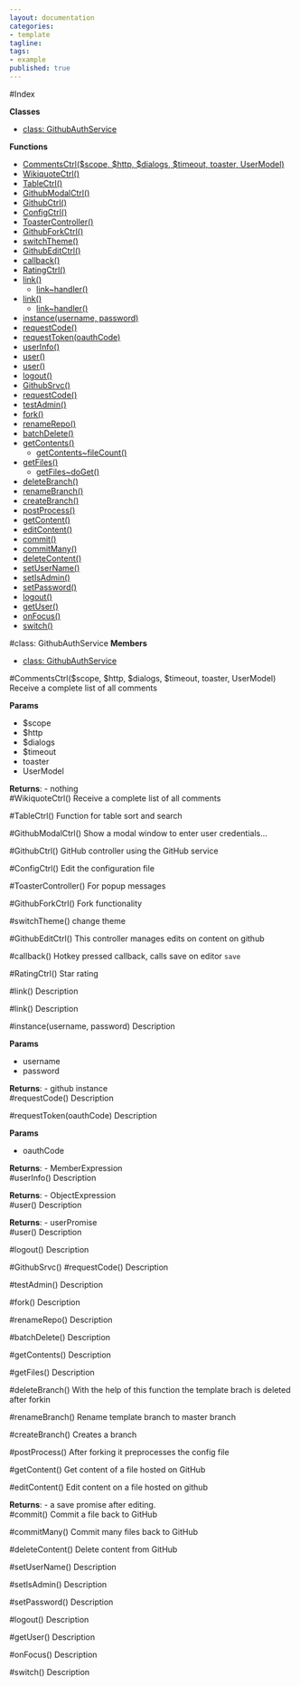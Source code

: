 ```yaml
---
layout: documentation
categories:
- template
tagline:
tags:
- example
published: true
---
```


<!-- injected DocCtrl via documentation layo -->
#Index

**Classes**

* [class: GithubAuthService](#GithubAuthService)

**Functions**

* [CommentsCtrl($scope, $http, $dialogs, $timeout, toaster, UserModel)](#CommentsCtrl)
* [WikiquoteCtrl()](#WikiquoteCtrl)
* [TableCtrl()](#TableCtrl)
* [GithubModalCtrl()](#GithubModalCtrl)
* [GithubCtrl()](#GithubCtrl)
* [ConfigCtrl()](#ConfigCtrl)
* [ToasterController()](#ToasterController)
* [GithubForkCtrl()](#GithubForkCtrl)
* [switchTheme()](#switchTheme)
* [GithubEditCtrl()](#GithubEditCtrl)
* [callback()](#callback)
* [RatingCtrl()](#RatingCtrl)
* [link()](#link)
  * [link~handler()](#link..handler)
* [link()](#link)
  * [link~handler()](#link..handler)
* [instance(username, password)](#instance)
* [requestCode()](#requestCode)
* [requestToken(oauthCode)](#requestToken)
* [userInfo()](#userInfo)
* [user()](#user)
* [user()](#user)
* [logout()](#logout)
* [GithubSrvc()](#GithubSrvc)
* [requestCode()](#requestCode)
* [testAdmin()](#testAdmin)
* [fork()](#fork)
* [renameRepo()](#renameRepo)
* [batchDelete()](#batchDelete)
* [getContents()](#getContents)
  * [getContents~fileCount()](#getContents..fileCount)
* [getFiles()](#getFiles)
  * [getFiles~doGet()](#getFiles..doGet)
* [deleteBranch()](#deleteBranch)
* [renameBranch()](#renameBranch)
* [createBranch()](#createBranch)
* [postProcess()](#postProcess)
* [getContent()](#getContent)
* [editContent()](#editContent)
* [commit()](#commit)
* [commitMany()](#commitMany)
* [deleteContent()](#deleteContent)
* [setUserName()](#setUserName)
* [setIsAdmin()](#setIsAdmin)
* [setPassword()](#setPassword)
* [logout()](#logout)
* [getUser()](#getUser)
* [onFocus()](#onFocus)
* [switch()](#switch)
 
<a name="GithubAuthService"></a>
#class: GithubAuthService
**Members**

* [class: GithubAuthService](#GithubAuthService)

<a name="CommentsCtrl"></a>
#CommentsCtrl($scope, $http, $dialogs, $timeout, toaster, UserModel)
Receive a complete list of all comments

**Params**

- $scope   
- $http   
- $dialogs   
- $timeout   
- toaster   
- UserModel   

**Returns**:  - nothing  
<a name="WikiquoteCtrl"></a>
#WikiquoteCtrl()
Receive a complete list of all comments

<a name="TableCtrl"></a>
#TableCtrl()
Function for table sort and search

<a name="GithubModalCtrl"></a>
#GithubModalCtrl()
Show a modal window to enter user credentials...

<a name="GithubCtrl"></a>
#GithubCtrl()
GitHub controller using the GitHub service

<a name="ConfigCtrl"></a>
#ConfigCtrl()
Edit the configuration file

<a name="ToasterController"></a>
#ToasterController()
For popup messages

<a name="GithubForkCtrl"></a>
#GithubForkCtrl()
Fork functionality

<a name="switchTheme"></a>
#switchTheme()
change theme

<a name="GithubEditCtrl"></a>
#GithubEditCtrl()
This controller manages edits on content on github

<a name="callback"></a>
#callback()
Hotkey pressed callback, calls save on editor
`save`

<a name="RatingCtrl"></a>
#RatingCtrl()
Star rating

<a name="link"></a>
#link()
Description

<a name="link"></a>
#link()
Description

<a name="instance"></a>
#instance(username, password)
Description

**Params**

- username   
- password   

**Returns**:  - github instance  
<a name="requestCode"></a>
#requestCode()
Description

<a name="requestToken"></a>
#requestToken(oauthCode)
Description

**Params**

- oauthCode   

**Returns**:  - MemberExpression  
<a name="userInfo"></a>
#userInfo()
Description

**Returns**:  - ObjectExpression  
<a name="user"></a>
#user()
Description

**Returns**:  - userPromise  
<a name="user"></a>
#user()
Description

<a name="logout"></a>
#logout()
Description

<a name="GithubSrvc"></a>
#GithubSrvc()
<a name="requestCode"></a>
#requestCode()
Description

<a name="testAdmin"></a>
#testAdmin()
Description

<a name="fork"></a>
#fork()
Description

<a name="renameRepo"></a>
#renameRepo()
Description

<a name="batchDelete"></a>
#batchDelete()
Description

<a name="getContents"></a>
#getContents()
Description

<a name="getFiles"></a>
#getFiles()
Description

<a name="deleteBranch"></a>
#deleteBranch()
With the help of this function the template brach is deleted after forkin

<a name="renameBranch"></a>
#renameBranch()
Rename template branch to master branch

<a name="createBranch"></a>
#createBranch()
Creates a branch

<a name="postProcess"></a>
#postProcess()
After forking it preprocesses the config file

<a name="getContent"></a>
#getContent()
Get content of a file hosted on GitHub

<a name="editContent"></a>
#editContent()
Edit content on a file hosted on github

**Returns**:  - a save promise after editing.  
<a name="commit"></a>
#commit()
Commit a file back to GitHub

<a name="commitMany"></a>
#commitMany()
Commit many files back to GitHub

<a name="deleteContent"></a>
#deleteContent()
Delete content from GitHub

<a name="setUserName"></a>
#setUserName()
Description

<a name="setIsAdmin"></a>
#setIsAdmin()
Description

<a name="setPassword"></a>
#setPassword()
Description

<a name="logout"></a>
#logout()
Description

<a name="getUser"></a>
#getUser()
Description

<a name="onFocus"></a>
#onFocus()
Description

<a name="switch"></a>
#switch()
Description


